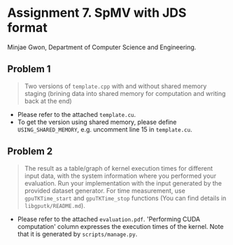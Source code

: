 # Assignment 7. SpMV with JDS format

Minjae Gwon, Department of Computer Science and Engineering.

## Problem 1

> Two versions of `template.cpp` with and without shared memory staging (brining data into shared memory for computation and writing back at the end)

- Please refer to the attached `template.cu`.
- To get the version using shared memory, please define `USING_SHARED_MEMORY`, e.g. uncomment line 15 in `template.cu`.

## Problem 2

> The result as a table/graph of kernel execution times for different input data, with the system information where you performed your evaluation. Run your implementation with the input generated by the provided dataset generator. For time measurement, use `gpuTKTime_start` and `gpuTKTime_stop` functions (You can find details in `libgputk/README.md`).

- Please refer to the attached `evaluation.pdf`. 'Performing CUDA computation' column expresses the execution times of the kernel. Note that it is generated by `scripts/manage.py`.

